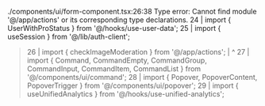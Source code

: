 ./components/ui/form-component.tsx:26:38
Type error: Cannot find module '@/app/actions' or its corresponding type declarations.
  24 | import { UserWithProStatus } from '@/hooks/use-user-data';
  25 | import { useSession } from '@/lib/auth-client';
> 26 | import { checkImageModeration } from '@/app/actions';
     |                                      ^
  27 | import { Command, CommandEmpty, CommandGroup, CommandInput, CommandItem, CommandList } from '@/components/ui/command';
  28 | import { Popover, PopoverContent, PopoverTrigger } from '@/components/ui/popover';
  29 | import { useUnifiedAnalytics } from '@/hooks/use-unified-analytics';